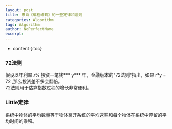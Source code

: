 ```yaml
---
layout: post
title: 来自《编程珠玑》的一些定律和法则
categories: Algorithm
tags: Algorithm
author: NoPerfectName
excerpt: 
---
```


* content
{:toc}


### 72法则
假设以年利率 ***r***% 投资一笔钱*** y*** 年，金融版本的"72法则"指出，如果 r*y = 72 ,那么投资差不多会翻倍。  
72法则用于估算指数过程的增长非常便利。
### Little定律
系统中物体的平均数量等于物体离开系统的平均速率和每个物体在系统中停留的平均时间的乘积。  